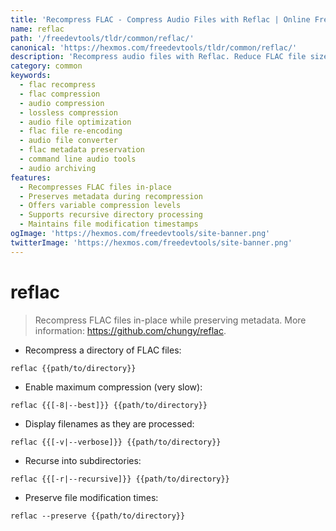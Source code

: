 ```yaml
---
title: 'Recompress FLAC - Compress Audio Files with Reflac | Online Free DevTools by Hexmos'
name: reflac
path: '/freedevtools/tldr/common/reflac/'
canonical: 'https://hexmos.com/freedevtools/tldr/common/reflac/'
description: 'Recompress audio files with Reflac. Reduce FLAC file sizes while preserving metadata. Improve storage efficiency and audio quality using lossless compression. Free online tool, no registration required.'
category: common
keywords:
  - flac recompress
  - flac compression
  - audio compression
  - lossless compression
  - audio file optimization
  - flac file re-encoding
  - audio file converter
  - flac metadata preservation
  - command line audio tools
  - audio archiving
features:
  - Recompresses FLAC files in-place
  - Preserves metadata during recompression
  - Offers variable compression levels
  - Supports recursive directory processing
  - Maintains file modification timestamps
ogImage: 'https://hexmos.com/freedevtools/site-banner.png'
twitterImage: 'https://hexmos.com/freedevtools/site-banner.png'
---
```


# reflac

> Recompress FLAC files in-place while preserving metadata.
> More information: <https://github.com/chungy/reflac>.

- Recompress a directory of FLAC files:

`reflac {{path/to/directory}}`

- Enable maximum compression (very slow):

`reflac {{[-8|--best]}} {{path/to/directory}}`

- Display filenames as they are processed:

`reflac {{[-v|--verbose]}} {{path/to/directory}}`

- Recurse into subdirectories:

`reflac {{[-r|--recursive]}} {{path/to/directory}}`

- Preserve file modification times:

`reflac --preserve {{path/to/directory}}`
